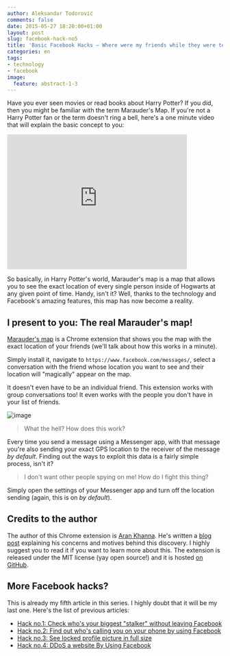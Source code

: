 ```yaml
---
author: Aleksandar Todorović
comments: false
date: 2015-05-27 18:20:00+01:00
layout: post
slug: facebook-hack-no5
title: 'Basic Facebook Hacks – Where were my friends while they were texting me?'
categories: en
tags:
- technology
- facebook
image:
  feature: abstract-1-3
---
```


Have you ever seen movies or read books about Harry Potter? If you did, then you might be familiar with the term Marauder's Map. If you're not a Harry Potter fan or the term doesn't ring a bell, here's a one minute video that will explain the basic concept to you:

<iframe width="420" height="315" src="https://www.youtube-nocookie.com/embed/WVBha-QUUCE" frameborder="0" allowfullscreen></iframe>

So basically, in Harry Potter's world, Marauder's map is a map that allows you to see the exact location of every single person inside of Hogwarts at any given point of time. Handy, isn't it? Well, thanks to the technology and Facebook's amazing features, this map has now become a reality.

## I present to you: The real Marauder's map!

[Marauder's map](https://chrome.google.com/webstore/detail/marauders-map/mliofombcghaamgjkmmmmlepkiacdhkh) is a Chrome extension that shows you the map with the exact location of your friends (we'll talk about how this works in a minute).

Simply install it, navigate to `https://www.facebook.com/messages/`, select a conversation with the friend whose location you want to see and their location will "magically" appear on the map.

It doesn't even have to be an individual friend. This extension works with group conversations too! It even works with the people you don't have in your list of friends.

![image](https://d262ilb51hltx0.cloudfront.net/max/800/1*UjOiHrFnQhU25xcOMcPU7A.png)

> What the hell? How does this work?

Every time you send a message using a Messenger app, with that message you're also sending your exact GPS location to the receiver of the message _by default_. Finding out the ways to exploit this data is a fairly simple process, isn't it?

> I don't want other people spying on me! How do I fight this thing?

Simply open the settings of your Messenger app and turn off the location sending (again, this is on _by default_).

## Credits to the author

The author of this Chrome extension is [Aran Khanna](arankhanna.com). He's written a [blog post](https://medium.com/@arankhanna/stalking-your-friends-with-facebook-messenger-9da8820bd27d) explaining his concerns and motives behind this discovery. I highly suggest you to read it if you want to learn more about this. The extension is released under the MIT license (yay open source!) and it is hosted [on GitHub](https://github.com/arank/marauders-map).

## More Facebook hacks?

This is already my fifth article in this series. I highly doubt that it will be my last one. Here's the list of previous articles:

* [Hack no.1: Check who's your biggest "stalker" without leaving Facebook](https://r3bl.github.io/en/facebook-hack-no1/)
* [Hack no.2: Find out who's calling you on your phone by using Facebook](https://r3bl.github.io/en/facebook-hack-no2/)
* [Hack no.3: See locked profile picture in full size](https://r3bl.github.io/en/facebook-hack-no3/)
* [Hack no.4: DDoS a website By Using Facebook](https://r3bl.github.io/en/facebook-hack-no4/)
